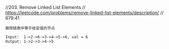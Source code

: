 //203. Remove Linked List Elements
//        https://leetcode.com/problems/remove-linked-list-elements/description/
// 679:41

```
删除链表中等于给定值的节点

Input:  1->2->6->3->4->5->6, val = 6
Output: 1->2->3->4->5

```